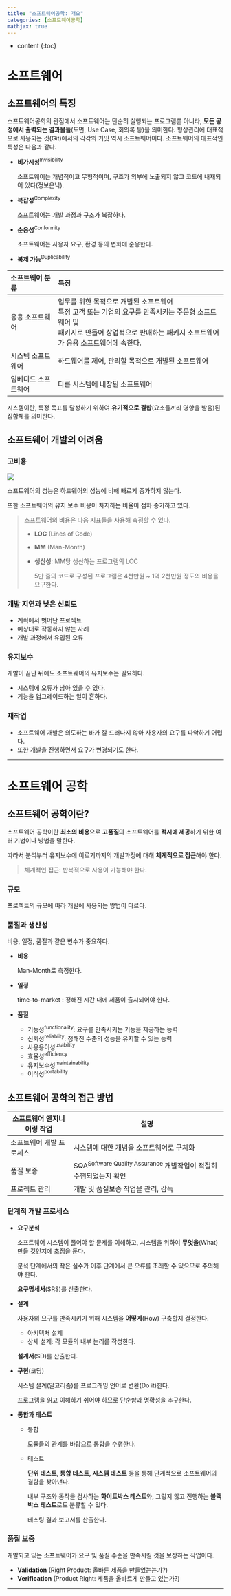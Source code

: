 ```yaml
---
title: "소프트웨어공학: 개요"
categories: [소프트웨어공학]
mathjax: true
---
```


* content
{:toc}
# 소프트웨어

## 소프트웨어의 특징

소프트웨어공학의 관점에서 소프트웨어는 단순히 실행되는 프로그램뿐 아니라, **모든 공정에서 출력되는 결과물들**(도면, Use Case, 회의록 등)을 의미한다. 형상관리에 대표적으로 사용되는 깃(Git)에서의 각각의 커밋 역시 소프트웨어이다. 소프트웨어의 대표적인 특성은 다음과 같다.

-   **비가시성**<sup>Invisibility</sup>

    소프트웨어는 개념적이고 무형적이며, 구조가 외부에 노출되지 않고 코드에 내재되어 있다(정보은닉).
    
-   **복잡성**<sup>Complexity</sup>

    소프트웨어는 개발 과정과 구조가 복잡하다.

-   **순응성**<sup>Conformity</sup>

    소프트웨어는 사용자 요구, 환경 등의 변화에 순응한다.

-   **복제 가능**<sup>Duplicability</sup>

| 소프트웨어 분류     | 특징                                                         |
| :------------------ | :----------------------------------------------------------- |
| 응용 소프트웨어     | 업무를 위한 목적으로 개발된 소프트웨어<br>특정 고객 또는 기업의 요구를 만족시키는 주문형 소프트웨어 및<br>패키지로 만들어 상업적으로 판매하는 패키지 소프트웨어가 응용 소프트웨어에 속한다. |
| 시스템 소프트웨어   | 하드웨어를 제어, 관리할 목적으로 개발된 소프트웨어           |
| 임베디드 소프트웨어 | 다른 시스템에 내장된 소프트웨어                              |

시스템이란, 특정 목표를 달성하기 위하여 **유기적으로 결합**(요소들끼리 영향을 받음)된 집합체를 의미한다.

## 소프트웨어 개발의 어려움

### 고비용

![](https://github.com/B31l/B31l/blob/main/_posts/Note/20221017_01.png?raw=true)

소프트웨어의 성능은 하드웨어의 성능에 비해 빠르게 증가하지 않는다.

또한 소프트웨어의 유지 보수 비용이 차지하는 비율이 점차 증가하고 있다.

>   소프트웨어의 비용은 다음 지표들을 사용해 측정할 수 있다.
>
>   -   **LOC** (Lines of Code)
>
>   -   **MM** (Man-Month)
>
>   -   **생산성**: MM당 생산하는 프로그램의 LOC
>
>       5만 줄의 코드로 구성된 프로그램은 4천만원 ~ 1억 2천만원 정도의 비용을 요구한다.



### 개발 지연과 낮은 신뢰도

-   계획에서 벗어난 프로젝트
-   예상대로 작동하지 않는 사례
-   개발 과정에서 유입된 오류

### 유지보수

개발이 끝난 뒤에도 소프트웨어의 유지보수는 필요하다. 

-   시스템에 오류가 남아 있을 수 있다.
-   기능을 업그레이드하는 일이 흔하다.

### 재작업

-   소프트웨어 개발은 의도하는 바가 잘 드러나지 않아 사용자의 요구를 파악하기 어렵다. 
-   또한 개발을 진행하면서 요구가 변경되기도 한다.

---

# 소프트웨어 공학

## 소프트웨어 공학이란?

소프트웨어 공학이란 **최소의 비용**으로 **고품질**의 소프트웨어를 **적시에 제공**하기 위한 여러 기법이나 방법을 말한다.

따라서 분석부터 유지보수에 이르기까지의 개발과정에 대해 **체계적으로 접근**해야 한다.

>   체계적인 접근: 반복적으로 사용이 가능해야 한다.

### 규모

프로젝트의 규모에 따라 개발에 사용되는 방법이 다르다.

### 품질과 생산성

비용, 일정, 품질과 같은 변수가 중요하다.

-   **비용**

    Man-Month로 측정한다.

-   **일정**

    time-to-market : 정해진 시간 내에 제품이 출시되어야 한다.

-   **품질**

    -   기능성<sup>functionality</sup>: 요구를 만족시키는 기능을 제공하는 능력
    -   신뢰성<sup>reliablity</sup>: 정해진 수준의 성능을 유지할 수 있는 능력
    -   사용용이성<sup>usability</sup>
    -   효율성<sup>efficiency</sup>
    -   유지보수성<sup>maintainability</sup>
    -   이식성<sup>portability</sup>

## 소프트웨어 공학의 접근 방법

| 소프트웨어 엔지니어링 작업 | 설명                                                         |
| -------------------------- | ------------------------------------------------------------ |
| 소프트웨어 개발 프로세스   | 시스템에 대한 개념을 소프트웨어로 구체화                     |
| 품질 보증                  | SQA<Sup>Software Quality Assurance</sup> 개발작업이 적절히 수행되었는지 확인 |
| 프로젝트 관리              | 개발 및 품질보증 작업을 관리, 감독                           |

### 단계적 개발 프로세스

-   **요구분석**

    소프트웨어 시스템이 풀어야 할 문제를 이해하고, 시스템을 위하여 **무엇을**(What) 만들 것인지에 초점을 둔다.

    분석 단계에서의 작은 실수가 이후 단계에서 큰 오류를 초래할 수 있으므로 주의해야 한다.

    **요구명세서**(SRS)를 산출한다.

-   **설계**

    사용자의 요구를 만족시키기 위해 시스템을 **어떻게**(How) 구축할지 결정한다.

    -   아키텍처 설계
    -   상세 설계: 각 모듈의 내부 논리를 작성한다.

    **설계서**(SD)를 산출한다.

-   **구현**(코딩)

    시스템 설계(알고리즘)를 프로그래밍 언어로 변환(Do it)한다.

    프로그램을 읽고 이해하기 쉬어야 하므로 단순함과 명확성을 추구한다.

-   **통합과 테스트**

    -   통합

        모듈들의 관계를 바탕으로 통합을 수행한다.
    
    -   테스트
    
        **단위 테스트, 통합 테스트, 시스템 테스트** 등을 통해 단계적으로 소프트웨어의 결함을 찾아낸다.
    
        내부 구조와 동작을 검사하는 **화이트박스 테스트**와, 그렇지 않고 진행하는 **블랙박스 테스트**로도 분류할 수 있다.
    
        테스팅 결과 보고서를 산출한다.
    

### 품질 보증

개발되고 있는 소프트웨어가 요구 및 품질 수준을 만족시킬 것을 보장하는 작업이다.

-   **Validation** (Right Product: 올바른 제품을 만들었는는가?)
-   **Verification** (Product Right: 제품을 올바르게 만들고 있는가?)

---
